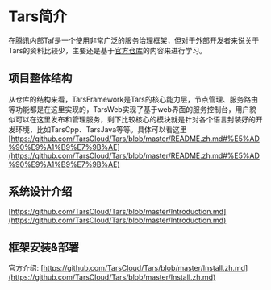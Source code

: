 # Tars简介

在腾讯内部Taf是一个使用非常广泛的服务治理框架，但对于外部开发者来说关于Tars的资料比较少，主要还是基于[官方仓库](https://github.com/TarsCloud/Tars/blob/master/README.zh.md)的内容来进行学习。

## 项目整体结构
从仓库的结构来看，TarsFramework是Tars的核心能力层，节点管理、服务路由等功能都是在这里实现的，TarsWeb实现了基于web界面的服务控制台，用户貌似可以在这里发布和管理服务，剩下比较核心的模块就是针对各个语言封装好的开发环境，比如TarsCpp、TarsJava等等。具体可以看这里[https://github.com/TarsCloud/Tars/blob/master/README.zh.md#%E5%AD%90%E9%A1%B9%E7%9B%AE](https://github.com/TarsCloud/Tars/blob/master/README.zh.md#%E5%AD%90%E9%A1%B9%E7%9B%AE)

## 系统设计介绍
[https://github.com/TarsCloud/Tars/blob/master/Introduction.md](https://github.com/TarsCloud/Tars/blob/master/Introduction.md)


## 框架安装&部署
官方介绍: [https://github.com/TarsCloud/Tars/blob/master/Install.zh.md](https://github.com/TarsCloud/Tars/blob/master/Install.zh.md)
